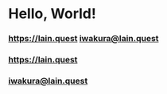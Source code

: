 # Hello, World!

### https://lain.quest iwakura@lain.quest
### https://lain.quest 
### iwakura@lain.quest
